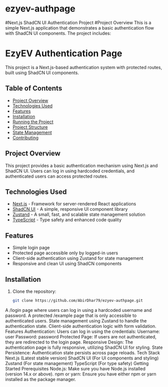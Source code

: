 # ezyev-authpage
#Next.js ShadCN UI Authentication Project
#Project Overview
This is a simple Next.js application that demonstrates a basic authentication flow with ShadCN UI components. The project includes:




# EzyEV Authentication Page

This project is a Next.js-based authentication system with protected routes, built using ShadCN UI components.

## Table of Contents

- [Project Overview](#project-overview)
- [Technologies Used](#technologies-used)
- [Features](#features)
- [Installation](#installation)
- [Running the Project](#running-the-project)
- [Project Structure](#project-structure)
- [State Management](#state-management)
- [Contributing](#contributing)

## Project Overview

This project provides a basic authentication mechanism using Next.js and ShadCN UI. Users can log in using hardcoded credentials, and authenticated users can access protected routes.

## Technologies Used

- [Next.js](https://nextjs.org/) - Framework for server-rendered React applications
- [ShadCN UI](https://shadcn.dev) - A simple, responsive UI component library
- [Zustand](https://zustand.surge.sh/) - A small, fast, and scalable state management solution
- [TypeScript](https://www.typescriptlang.org/) - Type safety and enhanced code quality

## Features

- Simple login page
- Protected page accessible only by logged-in users
- Client-side authentication using Zustand for state management
- Responsive and clean UI using ShadCN components

## Installation

1. Clone the repository:
   ```bash
   git clone https://github.com/AbirDhar79/ezyev-authpage.git

A /login page where users can log in using a hardcoded username and password.
A protected /example page that is only accessible to authenticated users.
State management using Zustand to handle the authentication state.
Client-side authentication logic with form validation.
Features
Authentication: Users can log in using the credentials:
Username: user
Password: password
Protected Page: If users are not authenticated, they are redirected to the login page.
Responsive Design: The authentication page is fully responsive, utilizing ShadCN UI for styling.
State Persistence: Authentication state persists across page reloads.
Tech Stack
Next.js (Latest stable version)
ShadCN UI (For UI components and styling)
Zustand (For state management)
TypeScript (For type safety)
Getting Started
Prerequisites
Node.js: Make sure you have Node.js installed (version 14.x or above).
npm or yarn: Ensure you have either npm or yarn installed as the package manager.
